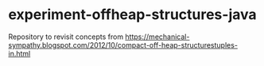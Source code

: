 # experiment-offheap-structures-java
Repository to revisit concepts from https://mechanical-sympathy.blogspot.com/2012/10/compact-off-heap-structurestuples-in.html
